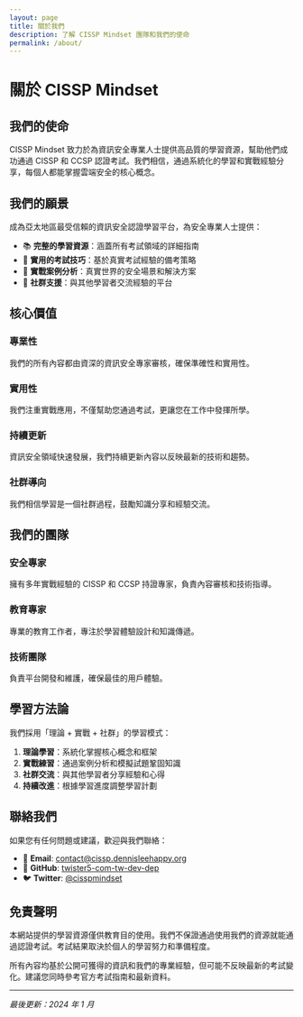 ```yaml
---
layout: page
title: 關於我們
description: 了解 CISSP Mindset 團隊和我們的使命
permalink: /about/
---
```


# 關於 CISSP Mindset

## 我們的使命

CISSP Mindset 致力於為資訊安全專業人士提供高品質的學習資源，幫助他們成功通過 CISSP 和 CCSP 認證考試。我們相信，通過系統化的學習和實戰經驗分享，每個人都能掌握雲端安全的核心概念。

## 我們的願景

成為亞太地區最受信賴的資訊安全認證學習平台，為安全專業人士提供：

- 📚 **完整的學習資源**：涵蓋所有考試領域的詳細指南
- 🎯 **實用的考試技巧**：基於真實考試經驗的備考策略
- 🔧 **實戰案例分析**：真實世界的安全場景和解決方案
- 👥 **社群支援**：與其他學習者交流經驗的平台

## 核心價值

### 專業性

我們的所有內容都由資深的資訊安全專家審核，確保準確性和實用性。

### 實用性

我們注重實戰應用，不僅幫助您通過考試，更讓您在工作中發揮所學。

### 持續更新

資訊安全領域快速發展，我們持續更新內容以反映最新的技術和趨勢。

### 社群導向

我們相信學習是一個社群過程，鼓勵知識分享和經驗交流。

## 我們的團隊

### 安全專家

擁有多年實戰經驗的 CISSP 和 CCSP 持證專家，負責內容審核和技術指導。

### 教育專家

專業的教育工作者，專注於學習體驗設計和知識傳遞。

### 技術團隊

負責平台開發和維護，確保最佳的用戶體驗。

## 學習方法論

我們採用「理論 + 實戰 + 社群」的學習模式：

1. **理論學習**：系統化掌握核心概念和框架
2. **實戰練習**：通過案例分析和模擬試題鞏固知識
3. **社群交流**：與其他學習者分享經驗和心得
4. **持續改進**：根據學習進度調整學習計劃

## 聯絡我們

如果您有任何問題或建議，歡迎與我們聯絡：

- 📧 **Email**: contact@cissp.dennisleehappy.org
- 🐙 **GitHub**: [twister5-com-tw-dev-dep](https://github.com/twister5-com-tw-dev-dep)
- 🐦 **Twitter**: [@cisspmindset](https://twitter.com/cisspmindset)

## 免責聲明

本網站提供的學習資源僅供教育目的使用。我們不保證通過使用我們的資源就能通過認證考試。考試結果取決於個人的學習努力和準備程度。

所有內容均基於公開可獲得的資訊和我們的專業經驗，但可能不反映最新的考試變化。建議您同時參考官方考試指南和最新資料。

---

_最後更新：2024 年 1 月_
